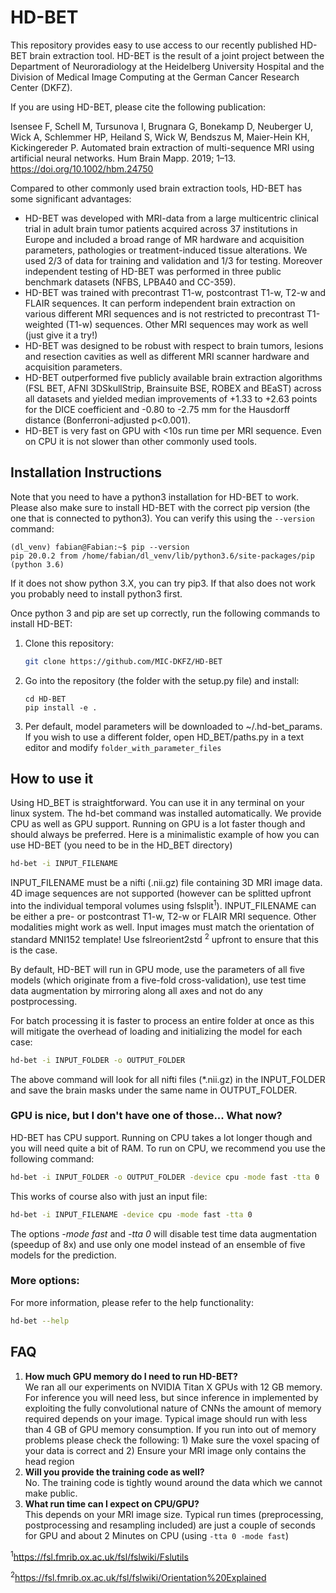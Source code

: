 # HD-BET 

This repository provides easy to use access to our recently published HD-BET brain extraction tool. HD-BET is the result
of a joint project between the Department of Neuroradiology at the Heidelberg University Hospital and the 
Division of Medical Image Computing at the German Cancer Research Center (DKFZ).

If you are using HD-BET, please cite the following publication: 

Isensee F, Schell M, Tursunova I, Brugnara G, Bonekamp D, Neuberger U, Wick A, Schlemmer HP, Heiland S, Wick W, 
Bendszus M, Maier-Hein KH, Kickingereder P. Automated brain extraction of multi-sequence MRI using artificial neural 
networks. Hum Brain Mapp. 2019; 1–13. https://doi.org/10.1002/hbm.24750

Compared to other commonly used brain extraction tools, HD-BET has some significant advantages:
- HD-BET was developed with MRI-data from a large multicentric clinical trial in adult brain tumor patients acquired 
across 37 institutions in Europe and included a broad range of MR hardware and acquisition parameters, pathologies 
or treatment-induced tissue alterations. We used 2/3 of data for training and validation and 1/3 for testing. 
Moreover independent testing of HD-BET was performed in three public benchmark datasets (NFBS, LPBA40 and CC-359).
- HD-BET was trained with precontrast T1-w, postcontrast T1-w, T2-w and FLAIR sequences. It can perform independent 
brain extraction on various different MRI sequences and is not restricted to precontrast T1-weighted (T1-w) sequences.
 Other MRI sequences may work as well (just give it a try!)
- HD-BET was designed to be robust with respect to brain tumors, lesions and resection cavities as well as different 
MRI scanner hardware and acquisition parameters.
- HD-BET outperformed five publicly available brain extraction algorithms (FSL BET, AFNI 3DSkullStrip, Brainsuite BSE, 
ROBEX and BEaST) across all datasets and yielded median improvements of +1.33 to +2.63 points for the DICE 
coefficient and -0.80 to -2.75 mm for the Hausdorff distance (Bonferroni-adjusted p<0.001). 
- HD-BET is very fast on GPU with <10s run time per MRI sequence. Even on CPU it is not slower than other commonly 
used tools.

## Installation Instructions 
Note that you need to have a python3 installation for HD-BET to work. Please also make sure to install HD-BET with the
correct pip version (the one that is connected to python3). You can verify this using the `--version` command:

```
(dl_venv) fabian@Fabian:~$ pip --version
pip 20.0.2 from /home/fabian/dl_venv/lib/python3.6/site-packages/pip (python 3.6)
```

If it does not show python 3.X, you can try pip3. If that also does not work you probably need to install python3 first.

Once python 3 and pip are set up correctly, run the following commands to install HD-BET:
1) Clone this repository:
    ```bash
    git clone https://github.com/MIC-DKFZ/HD-BET
    ```
2) Go into the repository (the folder with the setup.py file) and install:
    ```
    cd HD-BET
    pip install -e .
    ```
3) Per default, model parameters will be downloaded to ~/.hd-bet_params. If you wish to use a different folder, open 
HD_BET/paths.py in a text editor and modify ```folder_with_parameter_files```


## How to use it 

Using HD_BET is straightforward. You can use it in any terminal on your linux system. The hd-bet command was installed 
automatically. We provide CPU as well as GPU support. Running on GPU is a lot faster though 
and should always be preferred. Here is a minimalistic example of how you can use HD-BET (you need to be in the HD_BET 
directory)

```bash
hd-bet -i INPUT_FILENAME
```

INPUT_FILENAME must be a nifti (.nii.gz) file containing 3D MRI image data. 4D image sequences are not supported 
(however can be splitted upfront into the individual temporal volumes using fslsplit<sup>1</sup>). 
INPUT_FILENAME can be either a pre- or postcontrast T1-w, T2-w or FLAIR MRI sequence. Other modalities might work as well.
Input images must match the orientation of standard MNI152 template! Use fslreorient2std <sup>2</sup> upfront to ensure 
that this is the case.

By default, HD-BET will run in GPU mode, use the parameters of all five models (which originate from a five-fold 
cross-validation), use test time data augmentation by mirroring along all axes and not do any postprocessing.

For batch processing it is faster to process an entire folder at once as this will mitigate the overhead of loading 
and initializing the model for each case:

```bash
hd-bet -i INPUT_FOLDER -o OUTPUT_FOLDER
```

The above command will look for all nifti files (*.nii.gz) in the INPUT_FOLDER and save the brain masks under the same name
in OUTPUT_FOLDER.

### GPU is nice, but I don't have one of those... What now? 

HD-BET has CPU support. Running on CPU takes a lot longer though and you will need quite a bit of RAM. To run on CPU, 
we recommend you use the following command:

```bash
hd-bet -i INPUT_FOLDER -o OUTPUT_FOLDER -device cpu -mode fast -tta 0
```
This works of course also with just an input file:

```bash
hd-bet -i INPUT_FILENAME -device cpu -mode fast -tta 0
```

The options *-mode fast* and *-tta 0* will disable test time data augmentation (speedup of 8x) and use only one model instead of an ensemble of five models 
for the prediction.

### More options:
For more information, please refer to the help functionality:

```bash
hd-bet --help
```

## FAQ

1) **How much GPU memory do I need to run HD-BET?**  
We ran all our experiments on NVIDIA Titan X GPUs with 12 GB memory. For inference you will need less, but since 
inference in implemented by exploiting the fully convolutional nature of CNNs the amount of memory required depends on 
your image. Typical image should run with less than 4 GB of GPU memory consumption. If you run into out of memory
problems please check the following: 1) Make sure the voxel spacing of your data is correct and 2) Ensure your MRI 
image only contains the head region
2) **Will you provide the training code as well?**  
No. The training code is tightly wound around the data which we cannot make public.
3) **What run time can I expect on CPU/GPU?**  
This depends on your MRI image size. Typical run times (preprocessing, postprocessing and resampling included) are just
 a couple of seconds for GPU and about 2 Minutes on CPU (using ```-tta 0 -mode fast```)


<sup>1</sup>https://fsl.fmrib.ox.ac.uk/fsl/fslwiki/Fslutils

<sup>2</sup>https://fsl.fmrib.ox.ac.uk/fsl/fslwiki/Orientation%20Explained